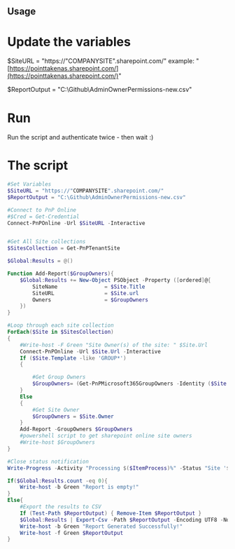 ## Usage

# Update the variables

$SiteURL = "https://"COMPANYSITE".sharepoint.com/" example: "[https://pointtakenas.sharepoint.com/](https://pointtakenas.sharepoint.com/)"

$ReportOutput = "C:\\Github\\AdminOwnerPermissions-new.csv"

# Run

Run the script and authenticate twice - then wait :)

# The script

```powershell
#Set Variables
$SiteURL = "https://"COMPANYSITE".sharepoint.com/"
$ReportOutput = "C:\Github\AdminOwnerPermissions-new.csv"

#Connect to PnP Online
#$Cred = Get-Credential
Connect-PnPOnline -Url $SiteURL -Interactive


#Get All Site collections
$SitesCollection = Get-PnPTenantSite

$Global:Results = @()

Function Add-Report($GroupOwners){
    $Global:Results += New-Object PSObject -Property ([ordered]@{
        SiteName               = $Site.Title
        SiteURL                = $Site.url
        Owners                 = $GroupOwners
    })
}

#Loop through each site collection
ForEach($Site in $SitesCollection)
{
    #Write-host -F Green "Site Owner(s) of the site: " $Site.Url
    Connect-PnPOnline -Url $Site.Url -Interactive
    If ($Site.Template -like 'GROUP*')
    {

        #Get Group Owners
        $GroupOwners= (Get-PnPMicrosoft365GroupOwners -Identity ($Site.GroupId)  | Select -ExpandProperty Email) -join "; "
    }
    Else
    {
        #Get Site Owner
        $GroupOwners = $Site.Owner
    }
    Add-Report -GroupOwners $GroupOwners
    #powershell script to get sharepoint online site owners
    #Write-host $GroupOwners
}

#Close status notification
Write-Progress -Activity "Processing $($ItemProcess)%" -Status "Site '$($Site.URL)"

If($Global:Results.count -eq 0){
    Write-host -b Green "Report is empty!"
}
Else{
    #Export the results to CSV
    If (Test-Path $ReportOutput) { Remove-Item $ReportOutput }
    $Global:Results | Export-Csv -Path $ReportOutput -Encoding UTF8 -NoTypeInformation
    Write-host -b Green "Report Generated Successfully!"
    Write-host -f Green $ReportOutput
}

```